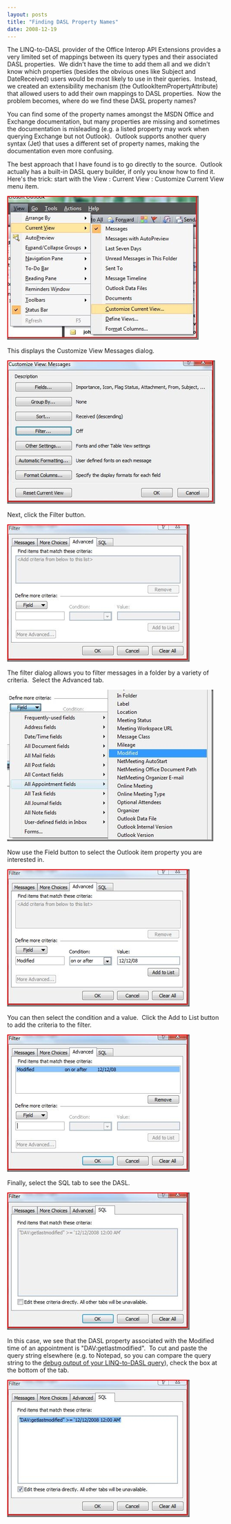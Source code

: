 ```yaml
---
layout: posts
title: "Finding DASL Property Names"
date: 2008-12-19
---
```

<p>The LINQ-to-DASL provider of the Office Interop API Extensions provides a very limited set of mappings between its query types and their associated DASL properties.&#160; We didn't have the time to add them all and we didn't know which properties (besides the obvious ones like Subject and DateReceived) users would be most likely to use in their queries.&#160; Instead, we created an extensibility mechanism (the OutlookItemPropertyAttribute) that allowed users to add their own mappings to DASL properties.&#160; Now the problem becomes, where do we find these DASL property names?</p>  <p>You can find some of the property names amongst the MSDN Office and Exchange documentation, but many properties are missing and sometimes the documentation is misleading (e.g. a listed property may work when querying Exchange but not Outlook).&#160; Outlook supports another query syntax (Jet) that uses a different set of property names, making the documentation even more confusing.</p>  <p>The best approach that I have found is to go directly to the source.&#160; Outlook actually has a built-in DASL query builder, if only you know how to find it.&#160; Here's the trick: start with the View : Current View : Customize Current View menu item.</p>  <p><a href="/assets/posts/ViewMenu.jpg" original-url="/assets/posts/ViewMenu.jpg"><img style="border-right-width: 0px; border-top-width: 0px; border-bottom-width: 0px; border-left-width: 0px" border="0" alt="ViewMenu" src="/assets/posts/ViewMenu_thumb.jpg" width="444" height="333" /></a> </p>  <p>This displays the Customize View Messages dialog.&#160; </p>  <p><a href="/assets/posts/CustomizeCurrentView.jpg"><img style="border-right-width: 0px; border-top-width: 0px; border-bottom-width: 0px; border-left-width: 0px" border="0" alt="CustomizeCurrentView" src="/assets/posts/CustomizeCurrentView_thumb.jpg" width="482" height="332" /></a> </p>  <p>Next, click the Filter button.</p>  <p><a href="/assets/posts/AdvancedTab.jpg"><img style="border-right-width: 0px; border-top-width: 0px; border-bottom-width: 0px; border-left-width: 0px" border="0" alt="AdvancedTab" src="/assets/posts/AdvancedTab_thumb.jpg" width="423" height="318" /></a> </p>  <p>The filter dialog allows you to filter messages in a folder by a variety of criteria.&#160; Select the Advanced tab.</p>  <p><a href="/assets/posts/FieldMenu_2.jpg"><img style="border-right-width: 0px; border-top-width: 0px; border-bottom-width: 0px; border-left-width: 0px" border="0" alt="FieldMenu" src="/assets/posts/FieldMenu_thumb.jpg" width="478" height="351" /></a> </p>  <p>Now use the Field button to select the Outlook item property you are interested in.</p>  <p><a href="/assets/posts/FieldConditionAndValue.jpg" ><img style="border-right-width: 0px; border-top-width: 0px; border-bottom-width: 0px; border-left-width: 0px" border="0" alt="FieldConditionAndValue" src="/assets/posts/FieldConditionAndValue_thumb.jpg" width="423" height="318" /></a> </p>  <p>You can then select the condition and a value.&#160; Click the Add to List button to add the criteria to the filter.</p>  <p><a href="/assets/posts/CriteriaAdded.jpg"><img style="border-right-width: 0px; border-top-width: 0px; border-bottom-width: 0px; border-left-width: 0px" border="0" alt="CriteriaAdded" src="/assets/posts/CriteriaAdded_thumb.jpg" width="423" height="318" /></a></p>  <p>Finally, select the SQL tab to see the DASL.&#160; </p>  <p><a href="/assets/posts/SqlTab.jpg"><img style="border-right-width: 0px; border-top-width: 0px; border-bottom-width: 0px; border-left-width: 0px" border="0" alt="SqlTab" src="/assets/posts/SqlTab_thumb.jpg" width="423" height="318" /></a>&#160; </p>  <p>In this case, we see that the DASL property associated with the Modified time of an appointment is &quot;DAV:getlastmodified&quot;.&#160; To cut and paste the query string elsewhere (e.g. to Notepad, so you can compare the query string to the <a href="{% post_url 2008-12-18-debugging-linq-to-dasl-queries %}">debug output of your LINQ-to-DASL query</a>), check the box at the bottom of the tab.</p>  <p><a href="/assets/posts/SelectedDasl.jpg"><img style="border-right-width: 0px; border-top-width: 0px; border-bottom-width: 0px; border-left-width: 0px" border="0" alt="SelectedDasl" src="/assets/posts/SelectedDasl_thumb.jpg" width="423" height="318" /></a></p>
